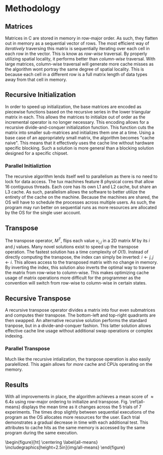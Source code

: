 # Methodology

## Matrices

Matrices in C are stored in memory in row-major order. As such, they flatten
out in memory as a sequential vector of rows. The most efficient way of
_iteratively_ traversing this matrix is sequentially iterating over each cell
in each row in the vector. This is know as _row-wise_ traversal. By properly
utilizing spatial locality, it performs better than _column-wise_ traversal.
With large matrices, column-wise traversal will generate more cache misses as
the algorithm wont portray the same degree of spatial locality. This is because
each cell in a different row is a full matrix length of data types away from
that cell in memory.

## Recursive Initialization

In order to speed up initialization, the base matrices are encoded as
piecewise functions based on the recursive series in the lower triangular
matrix in each. This allows the matrices to initialize out of order as the
incremental operator is no longer necessary. This encoding allows for a
recursive divide-and-conquer initialization function. This function cuts the
matrix into smaller sub-matrices and initializes them one at a time. Using a
base case of an appropriately small matrix, the algorithm becomes "cache
naive". This means that it effectively uses the cache line without hardware
specific blocking. Such a solution is more general than a blocking solution
designed for a specific chipset.

### Parallel Initializtion

The recursive algorithm lends itself well to parallelism as there is no need to
lock for data access. The tux machines feature 8 physical cores that allow 16
contiguous threads. Each core has its own L1 and L2 cache, but share an L3
cache. As such, parallelism allows the software to better utilize the entirety
of the cache on the machine. Because the machines are shared, the OS will have
to schedule the processes across multiple users. As such, the program may run
better on sequential runs as more resources are allocated by the OS for the
single user account.

## Transpose

The transpose operator, $M^T$, flips each value $v_{i,j}$ in a 2D matrix $M$ by
its $i$ and $j$ values. Many novel solutions exist to speed up the transpose
operation. The fastest solution has a time complexity of $O(1)$. Instead of
directly computing the transpose, the index can simply be inverted:
$i \leftarrow j, j \leftarrow i$.
This allows access to the transposed matrix with no change in memory. By
inverting the index, this solution also inverts the optimal way to traverse the
matrix from row-wise to column-wise. This makes optimizing cache usage of
matrix operations more difficult for the programmer as the convention will
switch from row-wise to column-wise in certain states.

## Recursive Transpose

A recursive transpose operator divides a matrix into four even submatrices and
computes their transpose. The bottom-left and top-right quadrants are then
swapped. An alternative recursive solution performs the standard tranpose, but
in a divide-and-conquer fashion. This latter solution allows effective cache
line usage without additional swap operations or complex indexing.

### Parallel Transpose

Much like the recursive intialization, the tranpose operation is also easily
paralellized. This again allows for _more_ cache and CPUs operating on the
memory.

## Results

With all improvements in place, the algorithm achieves a mean score of
$\approx 6.4s$ using row-major ordering to initialize and transpose. Fig.
\ref{all-means} displays the mean time as it changes across the 5 trials of 7
experiments. The times drop slightly between sequential executions of the
program as the OS allocates more resources for the user. Each trial
demonstrates a gradual decrease in time with each additional test. This
attributes to cache hits as the same memory is accessed by the same program
during the same execution.

\begin{figure}[ht]
\centering
\label{all-means}
\includegraphics[height=2.5in]{img/all-means}
\end{figure}
